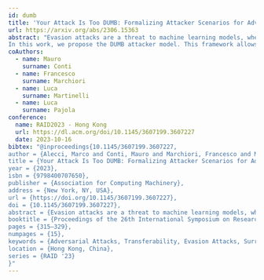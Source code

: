 ```yaml
---
id: dumb
title: 'Your Attack Is Too DUMB: Formalizing Attacker Scenarios for Adversarial Transferability'
url: https://arxiv.org/abs/2306.15363
abstract: "Evasion attacks are a threat to machine learning models, where adversaries attempt to affect classifiers by injecting malicious samples. An alarming side-effect of evasion attacks is their ability to transfer among different models: this property is called transferability. Therefore, an attacker can produce adversarial samples on a custom model (surrogate) to conduct the attack on a victim's organization later. Although literature widely discusses how adversaries can transfer their attacks, their experimental settings are limited and far from reality. For instance, many experiments consider both attacker and defender sharing the same dataset, balance level (i.e., how the ground truth is distributed), and model architecture.
In this work, we propose the DUMB attacker model. This framework allows analyzing if evasion attacks fail to transfer when the training conditions of surrogate and victim models differ. DUMB considers the following conditions: Dataset soUrces, Model architecture, and the Balance of the ground truth. We then propose a novel testbed to evaluate many state-of-the-art evasion attacks with DUMB; the testbed consists of three computer vision tasks with two distinct datasets each, four types of balance levels, and three model architectures. Our analysis, which generated 13K tests over 14 distinct attacks, led to numerous novel findings in the scope of transferable attacks with surrogate models. In particular, mismatches between attackers and victims in terms of dataset source, balance levels, and model architecture lead to non-negligible loss of attack performance."
coAuthors:
  - name: Mauro
    surname: Conti
  - name: Francesco
    surname: Marchiori
  - name: Luca
    surname: Martinelli
  - name: Luca
    surname: Pajola
conference:
  name: RAID2023 - Hong Kong
  url: https://dl.acm.org/doi/10.1145/3607199.3607227
  date: 2023-10-16
bibtex: "@inproceedings{10.1145/3607199.3607227,
author = {Alecci, Marco and Conti, Mauro and Marchiori, Francesco and Martinelli, Luca and Pajola, Luca},
title = {Your Attack Is Too DUMB: Formalizing Attacker Scenarios for Adversarial Transferability},
year = {2023},
isbn = {9798400707650},
publisher = {Association for Computing Machinery},
address = {New York, NY, USA},
url = {https://doi.org/10.1145/3607199.3607227},
doi = {10.1145/3607199.3607227},
abstract = {Evasion attacks are a threat to machine learning models, where adversaries attempt to affect classifiers by injecting malicious samples. An alarming side-effect of evasion attacks is their ability to transfer among different models: this property is called transferability. Therefore, an attacker can produce adversarial samples on a custom model (surrogate) to conduct the attack on a victim’s organization later. Although literature widely discusses how adversaries can transfer their attacks, their experimental settings are limited and far from reality. For instance, many experiments consider both attacker and defender sharing the same dataset, balance level (i.e., how the ground truth is distributed), and model architecture. In this work, we propose the DUMB attacker model. This framework allows analyzing if evasion attacks fail to transfer when the training conditions of surrogate and victim models differ. DUMB considers the following conditions: Dataset soUrces, Model architecture, and the Balance of the ground truth. We then propose a novel testbed to evaluate many state-of-the-art evasion attacks with DUMB; the testbed consists of three computer vision tasks with two distinct datasets each, four types of balance levels, and three model architectures. Our analysis, which generated 13K tests over 14 distinct attacks, led to numerous novel findings in the scope of transferable attacks with surrogate models. In particular, mismatches between attackers and victims in terms of dataset source, balance levels, and model architecture lead to non-negligible loss of attack performance.},
booktitle = {Proceedings of the 26th International Symposium on Research in Attacks, Intrusions and Defenses},
pages = {315–329},
numpages = {15},
keywords = {Adversarial Attacks, Transferability, Evasion Attacks, Surrogate Model, Adversarial Machine Learning},
location = {Hong Kong, China},
series = {RAID '23}
}"
---
```

